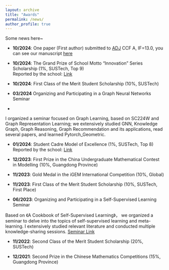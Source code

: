 ```yaml
---
layout: archive
title: "Awards"
permalink: /news/
author_profile: true
---
```

Some news here~
- **10/2024**: One paper (First author) submitted to [ADJ](https://alz-journals.onlinelibrary.wiley.com/journal/15525279/homepage/call-for-papers-spotligh-east-asia) CCF A, IF=13.0, you can see our manuscript  [here](../assets/ADJ.pdf)



- **10/2024**: The Grand Prize of School Motto “Innovation” Series Scholarship (1%, SUSTech, Top 9)  
  Reported by the school: [Link](https://mp.weixin.qq.com/s/heS9NnOn5xQIHOgug80f2w)  

- **10/2024**: First Class of the Merit Student Scholarship (10%, SUSTech)  


- **03/2024** Organizing and Participating in a Graph Neural Networks Seminar
- 
I organized a seminar focused on Graph Learning, based on SC224W and Graph Representation Learning;
we extensively studied GNN, Knowledge Graph, Graph Reasoning, Graph Recommendation and its
applications, read several papers, and learned Pytorch_Geometric.

- **01/2024**: Student Cadre Model of Excellence (1%, SUSTech, Top 8)  
  Reported by the school: [Link](https://mp.weixin.qq.com/s/H5Xk94gjRFxsmj_T0xkG7g)  


- **12/2023**: First Prize in the China Undergraduate Mathematical Contest in Modelling (10%, Guangdong Province)  

- **11/2023**: Gold Medal in the iGEM International Competition (10%, Global)  

- **11/2023**: First Class of the Merit Student Scholarship (10%, SUSTech, First Place)  

- **06/2023**: Organizing and Participating in a Self-Supervised Learning Seminar

Based on 《A Cookbook of Self-Supervised Learning》， we organized a seminar to delve into the topics of self-supervised learning and meta-learning. I extensively studied relevant literature and conducted multiple knowledge-sharing sessions.
[Seminar Link](https://niusj03.github.io/23summer/docs/introduction/)

- **11/2022**: Second Class of the Merit Student Scholarship (20%, SUSTech)  

- **12/2021**: Second Prize in the Chinese Mathematics Competitions (15%, Guangdong Province) 

<!-- {% if site.author.googlescholar %}
  <div class="wordwrap">You can also find my articles on <a href="{{site.author.googlescholar}}">my Google Scholar profile</a>.</div>
{% endif %}

{% include base_path %}

{% for post in site.publications reversed %}
  {% include archive-single.html %}
{% endfor %} -->
